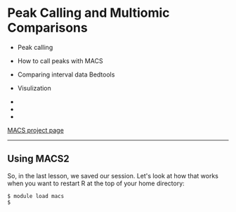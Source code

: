 # Peak Calling and Multiomic Comparisons

* Peak calling
* How to call peaks with MACS
* Comparing interval data Bedtools
* Visulization

* 
* 
* 



[MACS project page](https://github.com/macs3-project/MACS)



***  

## Using MACS2

So, in the last lesson, we saved our session.  Let's look at how that works when you want to restart R at the top of your home directory:

~~~
$ module load macs
$ 
~~~
